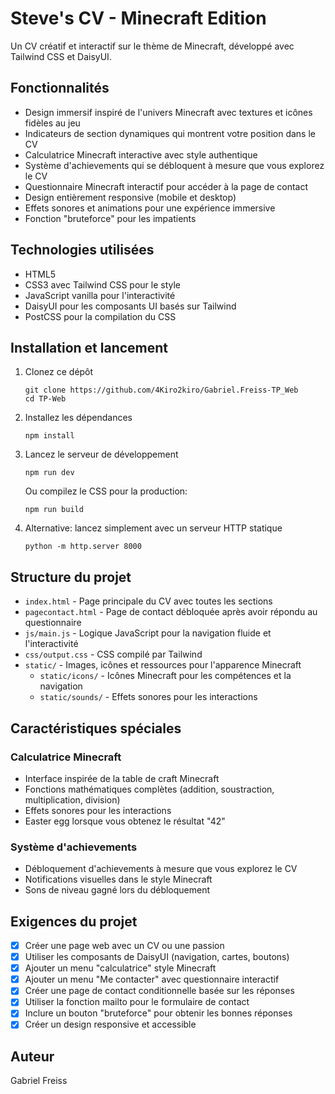 # Steve's CV - Minecraft Edition

Un CV créatif et interactif sur le thème de Minecraft, développé avec Tailwind CSS et DaisyUI.

## Fonctionnalités

- Design immersif inspiré de l'univers Minecraft avec textures et icônes fidèles au jeu
- Indicateurs de section dynamiques qui montrent votre position dans le CV
- Calculatrice Minecraft interactive avec style authentique
- Système d'achievements qui se débloquent à mesure que vous explorez le CV
- Questionnaire Minecraft interactif pour accéder à la page de contact
- Design entièrement responsive (mobile et desktop)
- Effets sonores et animations pour une expérience immersive
- Fonction "bruteforce" pour les impatients

## Technologies utilisées

- HTML5
- CSS3 avec Tailwind CSS pour le style
- JavaScript vanilla pour l'interactivité
- DaisyUI pour les composants UI basés sur Tailwind
- PostCSS pour la compilation du CSS

## Installation et lancement

1. Clonez ce dépôt
   ```
   git clone https://github.com/4Kiro2kiro/Gabriel.Freiss-TP_Web
   cd TP-Web
   ```

2. Installez les dépendances
   ```
   npm install
   ```

3. Lancez le serveur de développement
   ```
   npm run dev
   ```

   Ou compilez le CSS pour la production:
   ```
   npm run build
   ```

4. Alternative: lancez simplement avec un serveur HTTP statique
   ```
   python -m http.server 8000
   ```

## Structure du projet

- `index.html` - Page principale du CV avec toutes les sections
- `pagecontact.html` - Page de contact débloquée après avoir répondu au questionnaire
- `js/main.js` - Logique JavaScript pour la navigation fluide et l'interactivité
- `css/output.css` - CSS compilé par Tailwind
- `static/` - Images, icônes et ressources pour l'apparence Minecraft
  - `static/icons/` - Icônes Minecraft pour les compétences et la navigation
  - `static/sounds/` - Effets sonores pour les interactions

## Caractéristiques spéciales


### Calculatrice Minecraft
- Interface inspirée de la table de craft Minecraft
- Fonctions mathématiques complètes (addition, soustraction, multiplication, division)
- Effets sonores pour les interactions
- Easter egg lorsque vous obtenez le résultat "42"

### Système d'achievements
- Débloquement d'achievements à mesure que vous explorez le CV
- Notifications visuelles dans le style Minecraft
- Sons de niveau gagné lors du débloquement

## Exigences du projet

- [x] Créer une page web avec un CV ou une passion
- [x] Utiliser les composants de DaisyUI (navigation, cartes, boutons)
- [x] Ajouter un menu "calculatrice" style Minecraft
- [x] Ajouter un menu "Me contacter" avec questionnaire interactif
- [x] Créer une page de contact conditionnelle basée sur les réponses
- [x] Utiliser la fonction mailto pour le formulaire de contact
- [x] Inclure un bouton "bruteforce" pour obtenir les bonnes réponses
- [x] Créer un design responsive et accessible

## Auteur

Gabriel Freiss
